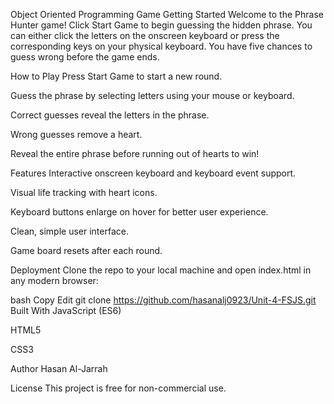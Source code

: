 Object Oriented Programming Game
Getting Started
Welcome to the Phrase Hunter game!
Click Start Game to begin guessing the hidden phrase. You can either click the letters on the onscreen keyboard or press the corresponding keys on your physical keyboard. You have five chances to guess wrong before the game ends.

How to Play
Press Start Game to start a new round.

Guess the phrase by selecting letters using your mouse or keyboard.

Correct guesses reveal the letters in the phrase.

Wrong guesses remove a heart.

Reveal the entire phrase before running out of hearts to win!

Features
Interactive onscreen keyboard and keyboard event support.

Visual life tracking with heart icons.

Keyboard buttons enlarge on hover for better user experience.

Clean, simple user interface.

Game board resets after each round.

Deployment
Clone the repo to your local machine and open index.html in any modern browser:

bash
Copy
Edit
git clone https://github.com/hasanalj0923/Unit-4-FSJS.git
Built With
JavaScript (ES6)

HTML5

CSS3

Author
Hasan Al-Jarrah

License
This project is free for non-commercial use.
